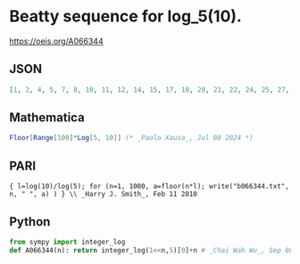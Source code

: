 # Beatty sequence for log\_5\(10\)\.
https://oeis.org/A066344
## JSON
```JSON
[1, 2, 4, 5, 7, 8, 10, 11, 12, 14, 15, 17, 18, 20, 21, 22, 24, 25, 27, 28, 30, 31, 32, 34, 35, 37, 38, 40, 41, 42, 44, 45, 47, 48, 50, 51, 52, 54, 55, 57, 58, 60, 61, 62, 64, 65, 67, 68, 70, 71, 72, 74, 75, 77, 78, 80, 81, 82, 84, 85, 87, 88, 90, 91, 92, 94, 95, 97, 98, 100]
```
## Mathematica
```Mathematica
Floor[Range[100]*Log[5, 10]] (* _Paolo Xausa_, Jul 08 2024 *)
```
## PARI
```PARI
{ l=log(10)/log(5); for (n=1, 1000, a=floor(n*l); write("b066344.txt", n, " ", a) ) } \\ _Harry J. Smith_, Feb 11 2010
```
## Python
```Python
from sympy import integer_log
def A066344(n): return integer_log(1<<n,5)[0]+n # _Chai Wah Wu_, Sep 08 2024
```
